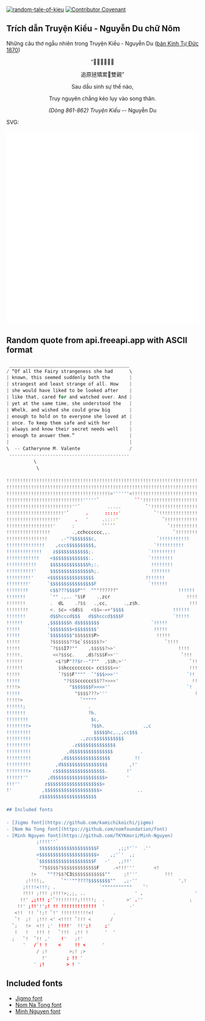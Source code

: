 [![random-tale-of-kieu](https://github.com/huuquyet/random-tale-of-kieu/actions/workflows/random-tale-of-kieu.yml/badge.svg)](https://github.com/huuquyet/random-tale-of-kieu/actions/workflows/random-tale-of-kieu.yml)
[![Contributor Covenant](https://img.shields.io/badge/Contributor%20Covenant-2.1-4baaaa.svg)](.github/CODE_OF_CONDUCT.md "Contributor Covenant 2.1")

## Trích dẫn Truyện Kiều - Nguyễn Du chữ Nôm

Những câu thơ ngẫu nhiên trong Truyện Kiều - Nguyễn Du ([bản Kinh Tự Đức 1870](https://vi.wikisource.org/wiki/Truy%E1%BB%87n_Ki%E1%BB%81u_(b%E1%BA%A3n_Kinh_T%E1%BB%B1_%C4%90%E1%BB%A9c_1870)))

<div align="center">
<!-- START_KIEU -->
      <p class="nom">“𡢐油生事世󰅹</p>
      <p class="nom">追原拯矯累𠓨雙親”</p>
      <p class="quocngu">Sau dầu sinh sự thế nào,</p>
      <p class="quocngu">Truy nguyên chẳng kẻo lụy vào song thân.</p>
      <p class="author"><i>(Dòng 861-862) Truyện Kiều</i> -- Nguyễn Du</p>
<!-- END_KIEU -->
</div>

SVG:

<div align="center">
  <img src="./assets/random-kieu.svg" alt="The Tale of Kieu - Nguyen Du">
</div>

## Random quote from api.freeapi.app with ASCII format

<!-- START_QUOTE -->
```rust
 ____________________________________________
/ “Of all the Fairy strangeness she had      \
| known, this seemed suddenly both the       |
| strangest and least strange of all. How    |
| she would have liked to be looked after    |
| like that, cared for and watched over. And |
| yet at the same time, she understood the   |
| Whelk, and wished she could grow big       |
| enough to hold on to everyone she loved at |
| once. To keep them safe and with her       |
| always and know their secret needs well    |
| enough to answer them.”                    |
|                                            |
\  -- Catherynne M. Valente                  /
 --------------------------------------------
          \
           \

!!!!!!!!!!!!!!!!!!!!!!!!!!!!!!!!!!!!!!!!!!!!!!!!!!!!!!!!!!!!!!!!!!!!!!!!!!
!!!!!!!!!!!!!!!!!!!!!!!!!!!!!!!!!!!!!!!!!!!!!!!!!!!!!!!!!!!!!!!!!!!!!!!!!!
!!!!!!!!!!!!!!!!!!!!!!!!!!!!!!!!!!!!!!>''''''<!!!!!!!!!!!!!!!!!!!!!!!!!!!!
!!!!!!!!!!!!!!!!!!!!!!!!!!!!'''''`             ``'!!!!!!!!!!!!!!!!!!!!!!!!
!!!!!!!!!!!!!!!!!!!!!!!!''`          .....         `'!!!!!!!!!!!!!!!!!!!!!
!!!!!!!!!!!!!!!!!!!!!'`      .      :::::'            `'!!!!!!!!!!!!!!!!!!
!!!!!!!!!!!!!!!!!!!'     .   '     .::::'                `!!!!!!!!!!!!!!!!
!!!!!!!!!!!!!!!!!'      :          `````                   `!!!!!!!!!!!!!!
!!!!!!!!!!!!!!!!        .,cchcccccc,,.                       `!!!!!!!!!!!!
!!!!!!!!!!!!!!!     .-"?$$$$$$$c,                      `!!!!!!!!!!!
!!!!!!!!!!!!!!    ,ccc$$$$$$$$$$,                     `!!!!!!!!!!
!!!!!!!!!!!!!    z$$$$$$$$$$$$;.                    `!!!!!!!!!
!!!!!!!!!!!!    <$$$$$$$$$$$$$:.                    `!!!!!!!!
!!!!!!!!!!!     $$$$$$$$$$$$$$h;:.                   !!!!!!!!
!!!!!!!!!!'     $$$$$$$$$$$$$$$h;.                   !!!!!!!
!!!!!!!!!'     <$$$$$$$$$$$$$$$$                   !!!!!!!
!!!!!!!!'      `$$$$$$$$$$$$$$$$F                   `!!!!!!
!!!!!!!!        c$$???$$$$P""  """??????"                      !!!!!!
!!!!!!!         `"" .,.. "$$F    .,zcr                            !!!!!!
!!!!!!!         .  dL    .?$$   .,cc,      .,z$h.                  !!!!!!
!!!!!!!!        <. $c= <$d$$   <$$=-=+"$$$$                  !!!!!!
!!!!!!!         d$$hcccd$$$   d$$hcccd$$$$F                  `!!!!!
!!!!!!         ,$$$$$$$h d$$$$$$$$                   `!!!!!
!!!!!          `$$$$$$$$<$$$$$$$$'                    !!!!!
!!!!!          `$$$$$$$$"$$$$$$$P>                     !!!!!
!!!!!           ?$$$$$$??$c`$$$$$$?>'                     `!!!!
!!!!!           `?$$$I7?""    ,$$$$$?>>'                       !!!!
!!!!!.           <<?$$$c.    ,d$?$$$F>>''                       `!!!
!!!!!!            <i?$P"??$r--"?""  ,$$h;>''                       `!!!
!!!!!!             $$hccccccccc= cc$$$$>>'                         !!!
!!!!!              `?$$$F""""  `"$$$>>>''                         `!!
!!!!!                "?$$$cccccc$$??>>>>'                           !!
!!!!>                  "$$$$$$$F>>>>''                            `!
!!!!!                    "$$$$???>'''                                !
!!!!!>                     `"""""                                        `
!!!!!!;                       .                                          `
!!!!!!!                       ?h.
!!!!!!!!                       $c,
!!!!!!!!>                      ?$$h.              .,c
!!!!!!!!!                       $$$$$hc,.,,cc$$$
!!!!!!!!!                  .,zcc$$$$$$$$$$$
!!!!!!!!!               .z$$$$$$$$$$$$$$
!!!!!!!!!             ,d$$$$$$$$$$$$$$$          .
!!!!!!!!!           ,d$$$$$$$$$$$$$$$$         !!
!!!!!!!!!         ,d$$$$$$$$$$$$$$$$$        ,!'
!!!!!!!!>        c$$$$$$$$$$$$$$$$$$.       !'
!!!!!!''       ,d$$$$$$$$$$$$$$$$$$$>       '
!!!''         z$$$$$$$$$$$$$$$$$$$$>
!'           ,$$$$$$$$$$$$$$$$$$$$>             ..
            z$$$$$$$$$$$$$$$$$$$$

## Included fonts

- [Jigmo font](https://github.com/kamichikoichi/jigmo)
- [Nom Na Tong font](https://github.com/nomfoundation/font)
- [Minh Nguyen font](https://github.com/TKYKmori/Minh-Nguyen)
           ;!!!!''`
            $$$$$$$$$$$$$$$$$$$$$F       ,;;!'`'  .''
           <$$$$$$$$$$$$$$$$$$$$$>    ,;'`'  ,;
           `$$$$$$$$$$$$$$$$$$$$F   -'   ,;!!'
            "?$$$$$?$$$$$$$$$$$$$F     .<!!!'''       <!
         !>    ""??$$?C3$$$$$$$$$$$$""     ;!'''          !!!
       ;!!!!;,      `"''""????$$$$$$$$""   ,;-''               ',!
      ;!!!!<!!!; .                `"""""""""""    `'                  ' '
      !!!! ;!!! ;!!!!>;,;, ..                  ' .                   '  '
     !!' ,;!!! ;'`!!!!!!!!;!!!!!;  .        >' .''                 ;
    !!' ;!!'!';! !! !!!!!!!!!!!!!  '         -'
   <!!  !! `!;! `!' !!!!!!!!!!<!       .
   `!  ;!  ;!!! <' <!!!! `!!! <       /
  `;   !>  <!! ;'  !!!!'  !!';!     ;'
   !   !   !!! !   `!!!  ;!! !      '  '
  ;   `!  `!! ,'    !'   ;!'
      '   /`! !    <     !! <      '
           / ;!        >;! ;>
             !'       ; !! '
          ' ;!        > ! '

```
<!-- END_QUOTE -->

## Included fonts

- [Jigmo font](https://github.com/kamichikoichi/jigmo)
- [Nom Na Tong font](https://github.com/nomfoundation/font)
- [Minh Nguyen font](https://github.com/TKYKmori/Minh-Nguyen)
